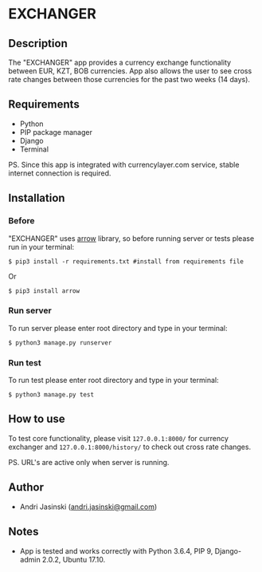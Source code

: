 # EXCHANGER

## Description

The "EXCHANGER" app provides a currency exchange functionality between EUR, KZT, BOB currencies. App also allows the user to see cross rate changes between those currencies for the past two weeks (14 days).

## Requirements

* Python
* PIP package manager
* Django
* Terminal

PS. Since this app is integrated with currencylayer.com service, stable internet connection is required.

## Installation

### Before

"EXCHANGER" uses [arrow](http://arrow.readthedocs.io/en/latest/) library, so before running server or tests please run in your terminal:
```
$ pip3 install -r requirements.txt #install from requirements file 
```
Or
```
$ pip3 install arrow
```

### Run server
To run server please enter root directory and type in your terminal:
```
$ python3 manage.py runserver
```

### Run test
To run test please enter root directory and type in your terminal:
```
$ python3 manage.py test
```

## How to use

To test core functionality, please visit `127.0.0.1:8000/` for currency exchanger and `127.0.0.1:8000/history/` to check out cross rate changes. 

PS. URL's are active only when server is running. 

## Author
* Andri Jasinski (andri.jasinski@gmail.com)

## Notes
* App is tested and works correctly with Python 3.6.4, PIP 9, Django-admin 2.0.2, Ubuntu 17.10.
